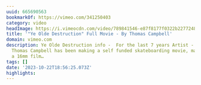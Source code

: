 ```yaml
---
uuid: 665690563
bookmarkOf: https://vimeo.com/341250403
category: video
headImage: https://i.vimeocdn.com/video/789841546-e87f8177f0322b2277248017e9b3208eb55e259f0c77f821998aaa72f7505493-d?f=webp
title: '"Ye Olde Destruction" Full Movie - By Thomas Campbell'
domain: vimeo.com
description: Ye Olde Destruction info -  For the last 7 years Artist - Film maker
  Thomas Campbell has been making a self funded skateboarding movie, mainly shot on
  a 16mm film…
tags: []
date: '2023-10-22T18:56:25.073Z'
highlights:
---
```




